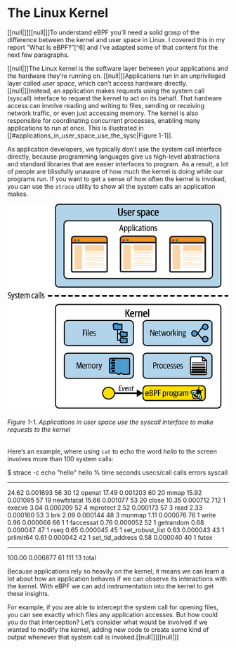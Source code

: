 # The Linux Kernel

[[null|]][[null|]]To understand eBPF you’ll need a solid grasp of the difference between the kernel and user space in Linux. I covered this in my report “What Is eBPF?”[^6] and I’ve adapted some of that content for the next few paragraphs.

[[null|]]The Linux kernel is the software layer between your applications and the hardware they’re running on. [[null|]]Applications run in an unprivileged layer called _user space_, which can’t access hardware directly. [[null|]]Instead, an application makes requests using the system call (syscall) interface to request the kernel to act on its behalf. That hardware access can involve reading and writing to files, sending or receiving network traffic, or even just accessing memory. The kernel is also responsible for coordinating concurrent processes, enabling many applications to run at once. This is illustrated in [[#applications_in_user_space_use_the_sysc|Figure 1-1]].

As application developers, we typically don’t use the system call interface directly, because programming languages give us high-level abstractions and standard libraries that are easier interfaces to program. As a result, a lot of people are blissfully unaware of how much the kernel is doing while our programs run. If you want to get a sense of how often the kernel is invoked, you can use the `strace` utility to show all the system calls an application makes.

![Applications in user space use the syscall interface to make requests to the kernel](/Learning%20eBPF%20Programming%20the%20Linux%20Kernel%20for%20Enhanced%20Observability,%20Networking,%20and%20Security%20(Liz%20Rice)%20(Z-Library)/images/lebp_0101.png)

###### Figure 1-1. Applications in user space use the syscall interface to make requests to the kernel

Here’s an example, where using `cat` to echo the word _hello_ to the screen involves more than 100 system calls:

$ strace -c echo "hello"
hello
% time     seconds  usecs/call     calls    errors syscall
------ ----------- ----------- --------- --------- ----------------
 24.62    0.001693          56        30        12 openat
 17.49    0.001203          60        20           mmap
 15.92    0.001095          57        19           newfstatat
 15.66    0.001077          53        20           close
 10.35    0.000712         712         1           execve
  3.04    0.000209          52         4           mprotect
  2.52    0.000173          57         3           read
  2.33    0.000160          53         3           brk
  2.09    0.000144          48         3           munmap
  1.11    0.000076          76         1           write
  0.96    0.000066          66         1         1 faccessat
  0.76    0.000052          52         1           getrandom
  0.68    0.000047          47         1           rseq
  0.65    0.000045          45         1           set\_robust\_list
  0.63    0.000043          43         1           prlimit64
  0.61    0.000042          42         1           set\_tid\_address
  0.58    0.000040          40         1           futex
------ ----------- ----------- --------- --------- ----------------
100.00    0.006877          61       111        13 total

Because applications rely so heavily on the kernel, it means we can learn a lot about how an application behaves if we can observe its interactions with the kernel. With eBPF we can add instrumentation into the kernel to get these insights.

For example, if you are able to intercept the system call for opening files, you can see exactly which files any application accesses. But how could you do that interception? Let’s consider what would be involved if we wanted to modify the kernel, adding new code to create some kind of output whenever that system call is invoked.[[null|]][[null|]]